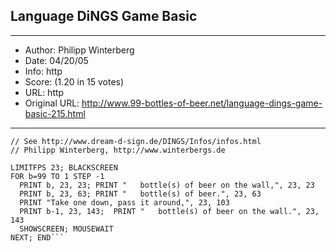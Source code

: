 
## Language DiNGS Game Basic ##
---
- Author: Philipp Winterberg
- Date: 04/20/05
- Info: http
- Score:  (1.20 in 15 votes)
- URL: http
- Original URL: http://www.99-bottles-of-beer.net/language-dings-game-basic-215.html
---

```// DiNGS Game Basic version of 99 Bottles of beer (Bottles.src)
// See http://www.dream-d-sign.de/DINGS/Infos/infos.html
// Philipp Winterberg, http://www.winterbergs.de

LIMITFPS 23; BLACKSCREEN
FOR b=99 TO 1 STEP -1 
  PRINT b, 23, 23; PRINT "   bottle(s) of beer on the wall,", 23, 23  
  PRINT b, 23, 63; PRINT "   bottle(s) of beer.", 23, 63
  PRINT "Take one down, pass it around,", 23, 103
  PRINT b-1, 23, 143;  PRINT "   bottle(s) of beer on the wall.", 23, 143
  SHOWSCREEN; MOUSEWAIT
NEXT; END```